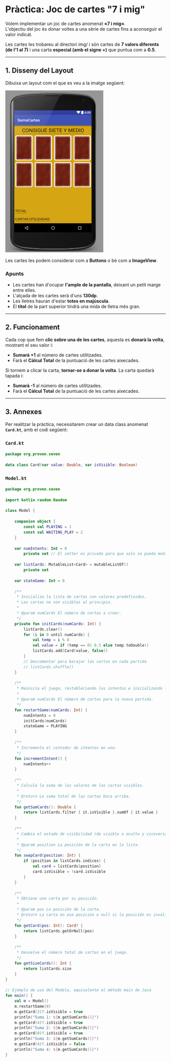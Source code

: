 # Pràctica: Joc de cartes "7 i mig"

Volem implementar un joc de cartes anomenat **«7 i mig»**.  
L'objectiu del joc és donar voltes a una sèrie de cartes fins a aconseguir el valor indicat.  

Les cartes les trobareu al directori img/ i són cartes de **7 valors diferents (de l'1 al 7)** i una carta **especial (amb el signe +)** que puntua com a **0.5**.

[Els **pals** de les cartes els podrem simplificar per la inicial del seu color en anglès:  ]: # 
[`b = blue`, `y = yellow`, `g = green`, `r = red`, `p = purple`, `d = dragon`.]: # 

---

## 1. Disseny del Layout

Dibuixa un layout com el que es veu a la imatge següent:

![Exemple de layout](https://github.com/amallad2/ProgramacioMultimediaAppsMobils-dam2-0487/blob/main/Joc7iMig/layout.png?raw=true)

Les cartes les podem considerar com a **Buttons** o bé com a **ImageView**.

### Apunts

- Les cartes han d'ocupar **l'ample de la pantalla**, deixant un petit marge entre elles.  
- L'alçada de les cartes serà d'uns **130dp**.  
- Les lletres hauran d'estar **totes en majúscula**.  
- El **títol** de la part superior tindrà una mida de lletra més gran.

---

## 2. Funcionament

Cada cop que fem **clic sobre una de les cartes**, aquesta es **donarà la volta**, mostrant el seu valor i:

- **Sumarà +1** al número de cartes utilitzades.  
- Farà el  **Càlcul Total** de la puntuació de les cartes aixecades.

Si tornem a clicar la carta, **tornar-se a donar la volta**. La carta quedarà tapada i:
- **Sumarà -1** al número de cartes utilitzades.  
- Farà el **Càlcul Total** de la puntuació de les cartes aixecades.

---

## 3. Annexes

Per realitzar la pràctica, necessitarem crear un data class  anomenat **`Card.kt`**, amb el codi següent:

### `Card.kt`

```kotlin
package org.proven.seven

data class Card(var value: Double, var isVisible: Boolean)
```


### `Model.kt`

```kotlin
package org.proven.seven

import kotlin.random.Random

class Model {

    companion object {
        const val PLAYING = 1
        const val WAITING_PLAY = 2
    }

    var numIntents: Int = 0
        private set // El setter es privado para que solo se pueda modificar desde la clase

    var listCards: MutableList<Card> = mutableListOf()
        private set

    var stateGame: Int = 0

    /**
     * Inicializa la lista de cartas con valores predefinidos.
     * Las cartas no son visibles al principio.
     *
     * @param numCards El número de cartas a crear.
     */
    private fun initCards(numCards: Int) {
        listCards.clear()
        for (i in 0 until numCards) {
            val temp = i % 8
            val value = if (temp == 0) 0.5 else temp.toDouble()
            listCards.add(Card(value, false))
        }
        // Descomentar para barajar las cartas en cada partida
        // listCards.shuffle()
    }

    /**
     * Reinicia el juego, restableciendo los intentos e inicializando las cartas.
     *
     * @param numCards El número de cartas para la nueva partida.
     */
    fun restartGame(numCards: Int) {
        numIntents = 0
        initCards(numCards)
        stateGame = PLAYING
    }

    /**
     * Incrementa el contador de intentos en uno.
     */
    fun incrementIntent() {
        numIntents++
    }

    /**
     * Calcula la suma de los valores de las cartas visibles.
     *
     * @return La suma total de las cartas boca arriba.
     */
    fun getSumCards(): Double {
        return listCards.filter { it.isVisible }.sumOf { it.value }
    }

    /**
     * Cambia el estado de visibilidad (de visible a oculto y viceversa) de una carta.
     *
     * @param position La posición de la carta en la lista.
     */
    fun swapCard(position: Int) {
        if (position in listCards.indices) {
            val card = listCards[position]
            card.isVisible = !card.isVisible
        }
    }

    /**
     * Obtiene una carta por su posición.
     *
     * @param pos La posición de la carta.
     * @return La carta en esa posición o null si la posición es inválida.
     */
    fun getCard(pos: Int): Card? {
        return listCards.getOrNull(pos)
    }

    /**
     * Devuelve el número total de cartas en el juego.
     */
    fun getSizeCards(): Int {
        return listCards.size
    }
}

// Ejemplo de uso del Modelo, equivalente al método main de Java
fun main() {
    val m = Model()
    m.restartGame(8)
    m.getCard(3)?.isVisible = true
    println("Suma 1: ${m.getSumCards()}")
    m.getCard(4)?.isVisible = true
    println("Suma 2: ${m.getSumCards()}")
    m.getCard(0)?.isVisible = true
    println("Suma 3: ${m.getSumCards()}")
    m.getCard(4)?.isVisible = false
    println("Suma 4: ${m.getSumCards()}")
}
```

